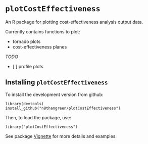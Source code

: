 `plotCostEffectiveness`
=======================

An R package for plotting cost-effectiveness analysis output data.

Currently contains functions to plot:

-   tornado plots
-   cost-effectiveness planes

*TODO*

-   \[ \] profile plots

Installing `plotCostEffectiveness`
----------------------------------

To install the development version from github:

    library(devtools)
    install_github("n8thangreen/plotCostEffectiveness")

Then, to load the package, use:

    library("plotCostEffectiveness")

See package [Vignette]() for more details and examples.
